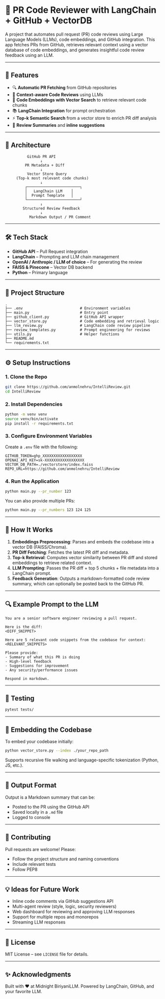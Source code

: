 # 🤖 PR Code Reviewer with LangChain + GitHub + VectorDB

A  project that automates pull request (PR) code reviews using Large Language Models (LLMs), code embeddings, and GitHub integration. This app fetches PRs from GitHub, retrieves relevant context using a vector database of code embeddings, and generates insightful code review feedback using an LLM.

---

## 🚀 Features

* 🔍 **Automatic PR Fetching** from GitHub repositories
* 🧠 **Context-aware Code Reviews** using LLMs
* 🦮 **Code Embeddings with Vector Search** to retrieve relevant code chunks
* 📚 **LangChain Integration** for prompt orchestration
* ⚡ **Top-k Semantic Search** from a vector store to enrich PR diff analysis
* 📘 **Review Summaries** and **inline suggestions**

---

## 🧱 Architecture

```
          GitHub PR API
                ↓
         PR Metadata + Diff
                ↓
          Vector Store Query
     (Top-k most relevant code chunks)
                ↓
         ┌────────────────────────┐
         │   LangChain LLM    │
         │  Prompt Template   │
         └────────────────────────┘
                ↓
        Structured Review Feedback
                ↓
           Markdown Output / PR Comment
```

---

## 🛠️ Tech Stack

* **GitHub API** – Pull Request integration
* **LangChain** – Prompting and LLM chain management
* **OpenAI / Anthropic / LLM of choice** – For generating the review
* **FAISS & Pinecone** – Vector DB backend
* **Python** – Primary language

---

## 🏦 Project Structure

```
.
├── .env                          # Environment variables
├── main.py                       # Entry point
├── github_client.py              # GitHub API wrapper
├── vector_store.py               # Code embedding and retrieval logic
├── llm_review.py                 # LangChain code review pipeline
├── review_templates.py           # Prompt engineering for reviews
├── utils.py                      # Helper functions
├── README.md
└── requirements.txt
```

---

## ⚙️ Setup Instructions

### 1. Clone the Repo

```bash
git clone https://github.com/anmolnehru/IntelliReview.git
cd IntelliReview
```

### 2. Install Dependencies

```bash
python -m venv venv
source venv/bin/activate
pip install -r requirements.txt
```

### 3. Configure Environment Variables

Create a `.env` file with the following:

```env
GITHUB_TOKEN=ghp_XXXXXXXXXXXXXXXXXX
OPENAI_API_KEY=sk-XXXXXXXXXXXXXXXXXX
VECTOR_DB_PATH=./vectorstore/index.faiss
REPO_URL=https://github.com/anmolnehru/IntelliReview
```

### 4. Run the Application

```bash
python main.py --pr_number 123
```

You can also provide multiple PRs:

```bash
python main.py --pr_numbers 123 124 125
```

---

## 🧠 How It Works

1. **Embeddings Preprocessing**: Parses and embeds the codebase into a vector DB (FAISS/Chroma).
2. **PR Diff Fetching**: Fetches the latest PR diff and metadata.
3. **Top-k Retrieval**: Computes vector similarity between PR diff and stored embeddings to retrieve related context.
4. **LLM Prompting**: Passes the PR diff + top 5 chunks + file metadata into a LangChain prompt.
5. **Feedback Generation**: Outputs a markdown-formatted code review summary, which can optionally be posted back to the GitHub PR.

---

## 🔍 Example Prompt to the LLM

```text
You are a senior software engineer reviewing a pull request.

Here is the diff:
<DIFF_SNIPPET>

Here are 5 relevant code snippets from the codebase for context:
<RELEVANT_SNIPPETS>

Please provide:
- Summary of what this PR is doing
- High-level feedback
- Suggestions for improvement
- Any security/performance issues

Respond in markdown.
```

---

## 🧚️ Testing

```bash
pytest tests/
```

---

## 🧰 Embedding the Codebase

To embed your codebase initially:

```bash
python vector_store.py --index ./your_repo_path
```

Supports recursive file walking and language-specific tokenization (Python, JS, etc.).

---

## 📝 Output Format

Output is a Markdown summary that can be:

* Posted to the PR using the GitHub API
* Saved locally in a `.md` file
* Logged to console

---

## 🤝 Contributing

Pull requests are welcome! Please:

* Follow the project structure and naming conventions
* Include relevant tests
* Follow PEP8

---

## 💡 Ideas for Future Work

* Inline code comments via GitHub suggestions API
* Multi-agent review (style, logic, security reviewers)
* Web dashboard for reviewing and approving LLM responses
* Support for multiple repos and monorepos
* Streaming LLM responses

---

## 📄 License

MIT License – see `LICENSE` file for details.

---

## ✨ Acknowledgments

Built with ❤️ at Midnight BiriyaniLLM. Powered by LangChain, GitHub, and your favorite LLM.
